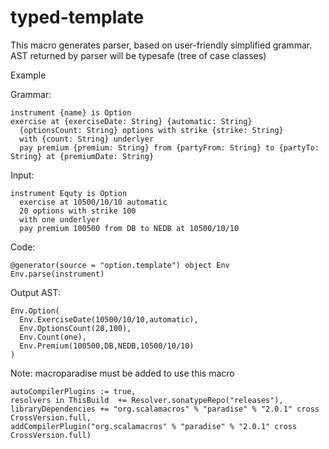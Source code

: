 typed-template
==============

This macro generates parser, based on user-friendly simplified grammar.
AST returned by parser will be typesafe (tree of case classes)

Example

Grammar:

    instrument {name} is Option
    exercise at {exerciseDate: String} {automatic: String}
      {optionsCount: String} options with strike {strike: String}
      with {count: String} underlyer
      pay premium {premium: String} from {partyFrom: String} to {partyTo: String} at {premiumDate: String}
  

Input:

    instrument Equty is Option
      exercise at 10500/10/10 automatic
      20 options with strike 100
      with one underlyer
      pay premium 100500 from DB to NEDB at 10500/10/10  


Code:
   
    @generator(source = "option.template") object Env
    Env.parse(instrument)


Output AST: 

    Env.Option(
      Env.ExerciseDate(10500/10/10,automatic),
      Env.OptionsCount(20,100),
      Env.Count(one),
      Env.Premium(100500,DB,NEDB,10500/10/10)
    )
    
Note: macroparadise must be added to use this macro

    autoCompilerPlugins := true,
    resolvers in ThisBuild  += Resolver.sonatypeRepo("releases"),
    libraryDependencies += "org.scalamacros" % "paradise" % "2.0.1" cross CrossVersion.full,
    addCompilerPlugin("org.scalamacros" % "paradise" % "2.0.1" cross CrossVersion.full)
    

